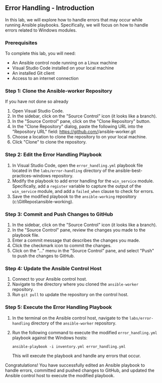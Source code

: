 ## Error Handling - Introduction

In this lab, we will explore how to handle errors that may occur while running Ansible playbooks. Specifically, we will focus on how to handle errors related to Windows modules.

### Prerequisites

To complete this lab, you will need:
- An Ansible control node running on a Linux machine
- Visual Studio Code installed on your local machine
- An installed Git client
- Access to an internet connection

### Step 1: Clone the Ansible-worker Repository
If you have not done so already

1. Open Visual Studio Code.
2. In the sidebar, click on the "Source Control" icon (it looks like a branch).
3. In the "Source Control" pane, click on the "Clone Repository" button.
4. In the "Clone Repository" dialog, paste the following URL into the "Repository URL" field: https://github.com/<your-github-username>/ansible-worker.git
5. Choose a location to clone the repository to on your local machine.
6. Click "Clone" to clone the repository.

### Step 2: Edit the Error Handling Playbook

1. In Visual Studio Code, open the `error_handling.yml` playbook file located in the `labs/error-handling` directory of the ansible-best-practices-windows repository.
2. Modify the playbook to add error handling for the `win_service` module. Specifically, add a `register` variable to capture the output of the `win_service` module, and add a `failed_when` clause to check for errors.
3. Save the modified playbook to the `ansible-working` repository (c:\GitRepos\ansible-working).

### Step 3: Commit and Push Changes to GitHub

1. In the sidebar, click on the "Source Control" icon (it looks like a branch).
2. In the "Source Control" pane, review the changes you made to the playbook file.
3. Enter a commit message that describes the changes you made.
4. Click the checkmark icon to commit the changes.
5. Click on the "..." menu in the "Source Control" pane, and select "Push" to push the changes to GitHub.

### Step 4: Update the Ansible Control Host

1. Connect to your Ansible control host.
2. Navigate to the directory where you cloned the `ansible-worker` repository.
3. Run `git pull` to update the repository on the control host.

### Step 5: Execute the Error Handling Playbook

1. In the terminal on the Ansible control host, navigate to the `labs/error-handling` directory of the `ansible-worker` repository.
2. Run the following command to execute the modified `error_handling.yml` playbook against the Windows hosts:

   ```
   ansible-playbook -i inventory.yml error_handling.yml
   ```

   This will execute the playbook and handle any errors that occur.

Congratulations! You have successfully edited an Ansible playbook to handle errors, committed and pushed changes to GitHub, and updated the Ansible control host to execute the modified playbook.
